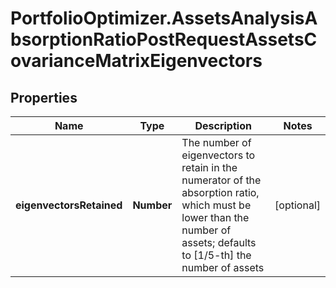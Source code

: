 # PortfolioOptimizer.AssetsAnalysisAbsorptionRatioPostRequestAssetsCovarianceMatrixEigenvectors

## Properties

Name | Type | Description | Notes
------------ | ------------- | ------------- | -------------
**eigenvectorsRetained** | **Number** | The number of eigenvectors to retain in the numerator of the absorption ratio, which must be lower than the number of assets; defaults to [1/5-th] the number of assets | [optional] 


